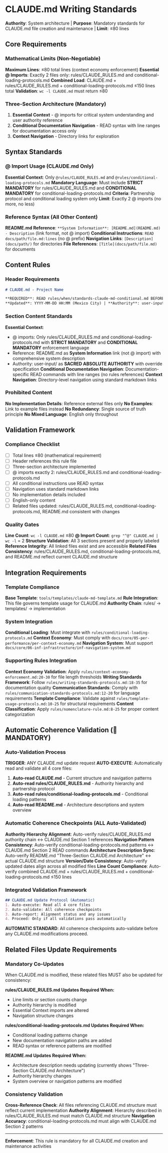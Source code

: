 # CLAUDE.md Writing Standards

**Authority**: System architecture | **Purpose**: Mandatory standards for CLAUDE.md file creation and maintenance | **Limit**: ≤80 lines

## Core Requirements

### Mathematical Limits (Non-Negotiable)
**Maximum Lines**: ≤80 total lines (context economy enforcement)
**Essential @ Imports**: Exactly 2 files only: rules/CLAUDE_RULES.md and conditional-loading-protocols.md
**Combined Load**: CLAUDE.md + rules/CLAUDE_RULES.md + conditional-loading-protocols.md ≤150 lines total
**Validation**: `wc -l CLAUDE.md` must return ≤80

### Three-Section Architecture (Mandatory)
1. **Essential Context** - @ imports for critical system understanding and user authority reference
2. **Conditional Documentation Navigation** - READ syntax with line ranges for documentation access only
3. **Context Navigation** - Directory links for exploration

## Syntax Standards

### @ Import Usage (CLAUDE.md Only)
**Essential Context**: Only `@rules/CLAUDE_RULES.md` and `@rules/conditional-loading-protocols.md`
**Mandatory Language**: Must include **STRICT MANDATORY** for rules/CLAUDE_RULES.md and **CONDITIONAL MANDATORY** for conditional-loading-protocols.md
**Criteria**: Partnership protocol and conditional loading system only
**Limit**: Exactly 2 @ imports (no more, no less)

### Reference Syntax (All Other Content)
**README.md Reference**: `**System Information**: [README.md](README.md) - Description` (link format, not @ import)
**Conditional Instructions**: `READ docs/path/file.md:lines` (no @ prefix)
**Navigation Links**: `[Description](docs/path/)` for directories
**File References**: `[Title](docs/path/file.md)` for documents

## Content Rules

### Header Requirements
```markdown
# CLAUDE.md - Project Name

**REQUIRED**: READ rules/when/standards-claude-md-conditional.md BEFORE any modifications to this file
**Updated**: YYYY-MM-DD HH:MM (Mexico City) | **Authority**: user-input/ (Sacred User Space)
```

### Section Content Standards
**Essential Context**: 
- @ imports: Only rules/CLAUDE_RULES.md and conditional-loading-protocols.md with **STRICT MANDATORY** and **CONDITIONAL MANDATORY** enforcement language
- Reference: README.md as **System Information** link (not @ import) with comprehensive system description
- Authority: user-input/ as **SACRED ABSOLUTE AUTHORITY** with override specification
**Conditional Documentation Navigation**: Documentation-specific READ commands with line ranges (no rules references)
**Context Navigation**: Directory-level navigation using standard markdown links

### Prohibited Content
**No Implementation Details**: Reference external files only
**No Examples**: Link to example files instead
**No Redundancy**: Single source of truth principle
**No Mixed Language**: English only throughout

## Validation Framework

### Compliance Checklist
- [ ] Total lines ≤80 (mathematical requirement)
- [ ] Header references this rule file
- [ ] Three-section architecture implemented
- [ ] @ imports exactly 2: rules/CLAUDE_RULES.md and conditional-loading-protocols.md
- [ ] All conditional instructions use READ syntax
- [ ] Navigation uses standard markdown links
- [ ] No implementation details included
- [ ] English-only content
- [ ] Related files updated: rules/CLAUDE_RULES.md, conditional-loading-protocols.md, README.md consistent with changes

### Quality Gates
**Line Count**: `wc -l CLAUDE.md` ≤80
**@ Import Count**: `grep "^@" CLAUDE.md | wc -l` = 2
**Structure Validation**: All 3 sections present and properly labeled
**Reference Integrity**: All linked files exist and are accessible
**Related Files Consistency**: rules/CLAUDE_RULES.md, conditional-loading-protocols.md, and README.md reflect current CLAUDE.md structure

## Integration Requirements

### Template Compliance
**Base Template**: `tools/templates/claude-md-template.md`
**Rule Integration**: This file governs template usage for CLAUDE.md
**Authority Chain**: rules/ → templates/ → implementation

### System Integration
**Conditional Loading**: Must integrate with `rules/conditional-loading-protocols.md`
**Context Economy**: Must comply with `docs/core/05-per-performance/per-context-economy.md`
**Navigation System**: Must support `docs/core/06-inf-infrastructure/inf-navigation-system.md`

### Supporting Rules Integration
**Context Economy Validation**: Apply `rules/context-economy-enforcement.md:20-30` for file length thresholds
**Writing Standards Framework**: Follow `rules/writing-standards-protocols.md:18-35` for documentation quality
**Communication Standards**: Comply with `rules/communication-standards-protocols.md:12-20` for language requirements
**Template Compliance**: Validate against `rules/template-usage-protocols.md:10-25` for structural requirements
**Content Classification**: Apply `rules/nomenclature-rule.md:8-25` for proper content categorization

## Automatic Coherence Validation (🛑 MANDATORY)

### Auto-Validation Process
**TRIGGER**: ANY CLAUDE.md update request
**AUTO-EXECUTE**: Automatically read and validate all 4 core files:

1. **Auto-read CLAUDE.md** - Current structure and navigation patterns
2. **Auto-read rules/CLAUDE_RULES.md** - Authority hierarchy and partnership protocol  
3. **Auto-read rules/conditional-loading-protocols.md** - Conditional loading patterns
4. **Auto-read README.md** - Architecture descriptions and system overview

### Automatic Coherence Checkpoints (ALL Auto-Validated)
**Authority Hierarchy Alignment**: Auto-verify rules/CLAUDE_RULES.md authority chain ↔ CLAUDE.md Section 1 references
**Navigation Pattern Consistency**: Auto-verify conditional-loading-protocols.md patterns ↔ CLAUDE.md Section 2 READ commands
**Architecture Description Sync**: Auto-verify README.md "Three-Section CLAUDE.md Architecture" ↔ actual CLAUDE.md structure
**Version/Date Consistency**: Auto-verify updated dates align across all modified files
**Line Count Compliance**: Auto-verify combined CLAUDE.md + rules/CLAUDE_RULES.md + conditional-loading-protocols.md ≤150 lines

### Integrated Validation Framework
```markdown
## CLAUDE.md Update Protocol (Automatic)
1. Auto-execute: Read all 4 core files
2. Auto-validate: All coherence checkpoints
3. Auto-report: Alignment status and any issues
4. Proceed: Only if all validations pass automatically
```

**AUTOMATIC STANDARD**: All coherence checkpoints auto-validate before any CLAUDE.md modifications proceed.

## Related Files Update Requirements

### Mandatory Co-Updates
When CLAUDE.md is modified, these related files MUST also be updated for consistency:

**rules/CLAUDE_RULES.md Updates Required When:**
- Line limits or section counts change
- Authority hierarchy is modified
- Essential Context imports are altered
- Navigation structure changes

**rules/conditional-loading-protocols.md Updates Required When:**
- Conditional loading patterns change
- New documentation navigation paths are added
- READ syntax or reference patterns are modified

**README.md Updates Required When:**
- Architecture description needs updating (currently shows "Three-Section CLAUDE.md Architecture")
- Authority hierarchy changes
- System overview or navigation patterns are modified

### Consistency Validation
**Cross-Reference Check**: All files referencing CLAUDE.md structure must reflect current implementation
**Authority Alignment**: Hierarchy described in rules/CLAUDE_RULES.md must match CLAUDE.md structure
**Navigation Accuracy**: conditional-loading-protocols.md must align with CLAUDE.md Section 2 patterns

---

**Enforcement**: This rule is mandatory for all CLAUDE.md creation and maintenance activities